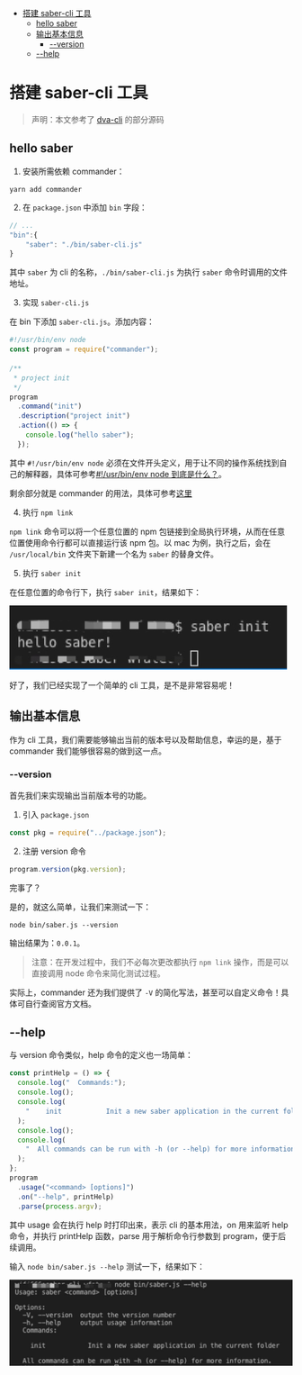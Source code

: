 <!-- TOC -->

- [搭建 saber-cli 工具](#搭建-saber-cli-工具)
    - [hello saber](#hello-saber)
    - [输出基本信息](#输出基本信息)
        - [--version](#--version)
    - [--help](#--help)

<!-- /TOC -->

# 搭建 saber-cli 工具

> 声明：本文参考了 [dva-cli](https://github.com/dvajs/dva-cli) 的部分源码

## hello saber

1. 安装所需依赖 commander：

```
yarn add commander
```

2. 在 `package.json` 中添加 `bin` 字段：

```js
// ...
"bin":{
    "saber": "./bin/saber-cli.js"
}
```

其中 `saber` 为 cli 的名称，`./bin/saber-cli.js` 为执行 `saber` 命令时调用的文件地址。

3. 实现 `saber-cli.js`

在 bin 下添加 `saber-cli.js`。添加内容：

```javascript
#!/usr/bin/env node
const program = require("commander");

/**
 * project init
 */
program
  .command("init")
  .description("project init")
  .action(() => {
    console.log("hello saber");
  });
```

其中 `#!/usr/bin/env node` 必须在文件开头定义，用于让不同的操作系统找到自己的解释器，具体可参考[#!/usr/bin/env node 到底是什么？](https://juejin.im/post/5cb93cd651882578b148c637)。

剩余部分就是 commander 的用法，具体可参考[这里](https://github.com/tj/commander.js/)

4. 执行 `npm link`

`npm link` 命令可以将一个任意位置的 npm 包链接到全局执行环境，从而在任意位置使用命令行都可以直接运行该 npm 包。以 mac 为例，执行之后，会在 `/usr/local/bin` 文件夹下新建一个名为 `saber` 的替身文件。

5. 执行 `saber init`

在任意位置的命令行下，执行 `saber init`，结果如下：

![saber-init](./static/saber-init.jpg)

好了，我们已经实现了一个简单的 cli 工具，是不是非常容易呢！

## 输出基本信息

作为 cli 工具，我们需要能够输出当前的版本号以及帮助信息，幸运的是，基于 commander 我们能够很容易的做到这一点。

### --version

首先我们来实现输出当前版本号的功能。

1. 引入 `package.json`

```js
const pkg = require("../package.json");
```

2. 注册 version 命令

```js
program.version(pkg.version);
```

完事了？

是的，就这么简单，让我们来测试一下：

```
node bin/saber.js --version
```

输出结果为：`0.0.1`。

> 注意：在开发过程中，我们不必每次更改都执行 `npm link` 操作，而是可以直接调用 node 命令来简化测试过程。

实际上，commander 还为我们提供了 `-V` 的简化写法，甚至可以自定义命令！具体可自行查阅官方文档。

## --help

与 version 命令类似，help 命令的定义也一场简单：

```js
const printHelp = () => {
  console.log("  Commands:");
  console.log();
  console.log(
    "    init           Init a new saber application in the current folder"
  );
  console.log();
  console.log(
    "  All commands can be run with -h (or --help) for more information."
  );
};
program
  .usage("<command> [options]")
  .on("--help", printHelp)
  .parse(process.argv);
```

其中 usage 会在执行 help 时打印出来，表示 cli 的基本用法，on 用来监听 help 命令，并执行 printHelp 函数，parse 用于解析命令行参数到 program，便于后续调用。

输入 `node bin/saber.js --help` 测试一下，结果如下：

![saber --help](./static/saber-help.jpg)
